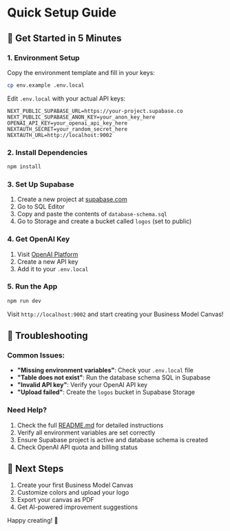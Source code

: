 # Quick Setup Guide

## 🚀 Get Started in 5 Minutes

### 1. Environment Setup

Copy the environment template and fill in your keys:

```bash
cp env.example .env.local
```

Edit `.env.local` with your actual API keys:

```env
NEXT_PUBLIC_SUPABASE_URL=https://your-project.supabase.co
NEXT_PUBLIC_SUPABASE_ANON_KEY=your_anon_key_here
OPENAI_API_KEY=your_openai_api_key_here
NEXTAUTH_SECRET=your_random_secret_here
NEXTAUTH_URL=http://localhost:9002
```

### 2. Install Dependencies

```bash
npm install
```

### 3. Set Up Supabase

1. Create a new project at [supabase.com](https://supabase.com)
2. Go to SQL Editor
3. Copy and paste the contents of `database-schema.sql`
4. Go to Storage and create a bucket called `logos` (set to public)

### 4. Get OpenAI Key

1. Visit [OpenAI Platform](https://platform.openai.com/)
2. Create a new API key
3. Add it to your `.env.local`

### 5. Run the App

```bash
npm run dev
```

Visit `http://localhost:9002` and start creating your Business Model Canvas!

## 🔧 Troubleshooting

### Common Issues:

- **"Missing environment variables"**: Check your `.env.local` file
- **"Table does not exist"**: Run the database schema SQL in Supabase
- **"Invalid API key"**: Verify your OpenAI API key
- **"Upload failed"**: Create the `logos` bucket in Supabase Storage

### Need Help?

1. Check the full [README.md](README.md) for detailed instructions
2. Verify all environment variables are set correctly
3. Ensure Supabase project is active and database schema is created
4. Check OpenAI API quota and billing status

## 🎯 Next Steps

1. Create your first Business Model Canvas
2. Customize colors and upload your logo
3. Export your canvas as PDF
4. Get AI-powered improvement suggestions

Happy creating! 🎨 